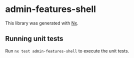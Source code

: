 # admin-features-shell

This library was generated with [Nx](https://nx.dev).

## Running unit tests

Run `nx test admin-features-shell` to execute the unit tests.
